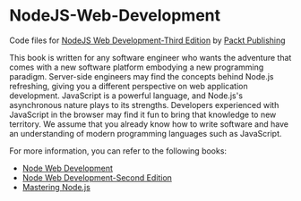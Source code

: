 # NodeJS-Web-Development
Code files for [NodeJS Web Development-Third Edition](https://www.packtpub.com/web-development/nodejs-web-development-third-edition?utm_source=GitHub&utm_medium=repo&utm_campaign=9781785881503) by [Packt Publishing](https://www.packtpub.com/)

This book is written for any software engineer who wants the adventure that comes with a new software platform embodying a new programming paradigm.
Server-side engineers may find the concepts behind Node.js refreshing, giving you a different perspective on web application development. JavaScript is a powerful 
language, and Node.js's asynchronous nature plays to its strengths.
Developers experienced with JavaScript in the browser may find it fun to bring that knowledge to new territory.
We assume that you already know how to write software and have an understanding of modern programming languages such as JavaScript.

For more information, you can refer to the following books:
* [Node Web Development](https://www.packtpub.com/web-development/node-web-development?utm_source=GitHub&utm_medium=repo&utm_campaign=9781849515146)
* [Node Web Development-Second Edition](https://www.packtpub.com/web-development/node-web-development-second-edition?utm_source=GitHub&utm_medium=repo&utm_campaign=9781782163305)
* [Mastering Node.js](https://www.packtpub.com/web-development/mastering-nodejs?utm_source=GitHub&utm_medium=repo&utm_campaign=9781782166320)
